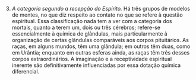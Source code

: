 ﻿3. <em>A categoria segundo a recepção do Espírito.</em> Há três grupos de modelos de mentes, no que diz respeito ao contato no que se refere à questão espiritual. Essa classificação nada tem a ver com a categoria dos mortais, quanto a terem um, dois ou três cérebros; refere-se essencialmente à química de glândulas, mais particularmente à organização de certas glândulas comparáveis aos corpos pituitários. As raças, em alguns mundos, têm uma glândula; em outros têm duas, como em Urântia; enquanto em outras esferas ainda, as raças têm três desses corpos extraordinários. A imaginação e a receptividade espiritual inerente são definitivamente influenciadas por essa dotação química diferencial.